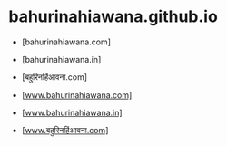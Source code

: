 # bahurinahiawana.github.io

- [bahurinahiawana.com]

- [bahurinahiawana.in]

- [बहुरिनहिंआवना.com]

- [www.bahurinahiawana.com]

- [www.bahurinahiawana.in]

- [www.बहुरिनहिंआवना.com]


